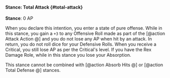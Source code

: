 #### Stance: Total Attack {#total-attack}
**Stance**: 0 AP

When you declare this intention, you enter a state of pure offense. While in this stance, you gain a `+3` to any Offensive Roll made as part of the [@action Attack Action @] and you do not lose any AP when hit by an attack. In return, you do not roll dice for your Defensive Rolls. When you receive a Critical, you still lose AP as per the Critical's level. If you have the Rex Damage Role, while in this stance you lose your Absorption.

This stance cannot be combined with [@action Absorb Hits @] or [@action Total Defense @] stances.